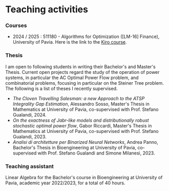 # Teaching activities

### Courses

* 2024 / 2025 : 511180 - Algorithms for Optimization ([LM-16] Finance), University of Pavia. Here is the link to the [Kiro course](https://elearning.unipv.it/course/view.php?id=8901).



### Thesis

I am open to following students in writing their Bachelor's and Master's Thesis. Current open projects regard the study of the operation of power systems, in particular the AC Optimal Power Flow problem, and combinatorial problems, focusing in particular on the Steiner Tree problem. The following is a list of theses I recently supervised.

* *The Cloven Travelling Salesman: a new Approach to the ATSP Integrality Gap Estimation*, Alessandro Sosso, Master's Thesis in Mathematics at University of Pavia, co-supervised with Prof. Stefano Gualandi, 2024.
* *On the exactness of Jabr-like models and distributionally robust stochastic optimal power flow*, Gabor Riccardi, Master's Thesis in Mathematics at University of Pavia, co-supervised with Prof. Stefano Gualandi, 2023.
* *Analisi di architetture per Binarized Neural Networks*, Andrea Panno, Bachelor's Thesis in Bioengineering at University of Pavia, co-supervised with Prof. Stefano Gualandi and Simone Milanesi, 2023.



### Teaching assistant

Linear Algebra for the Bachelor's course in Bioengineering at University of Pavia, academic year 2022/2023, for a total of 40 hours.
